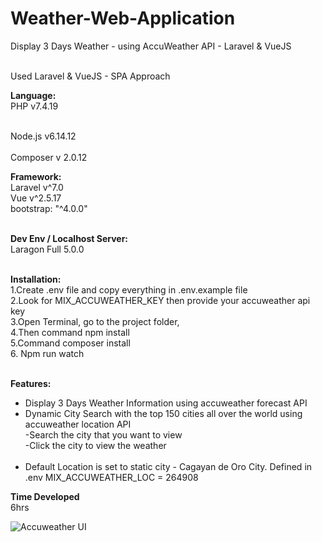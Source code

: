 # Weather-Web-Application
Display 3 Days Weather - using AccuWeather API - Laravel &amp; VueJS<br /><br />

Used Laravel & VueJS - SPA Approach

**Language:**<br />
PHP v7.4.19<br /><br />

Node.js v6.14.12<br /><br />
Composer v 2.0.12<br />

**Framework:**<br />
Laravel v^7.0<br />
Vue v^2.5.17<br />
bootstrap: "^4.0.0"<br /><br />
		
**Dev Env / Localhost Server:**<br />
Laragon Full 5.0.0<br /><br />

**Installation:**<br />
1.Create .env file and copy everything in .env.example file<br />
2.Look for MIX_ACCUWEATHER_KEY then provide your accuweather api key<br />
3.Open Terminal, go to the project folder, <br />
4.Then command npm install<br />
5.Command composer install<br />
6. Npm run watch <br /><br />

**Features:**<br />
- Display 3 Days Weather Information using accuweather forecast API<br />
- Dynamic City Search with the top 150 cities all over the world using accuweather location API<br />
    -Search the city that you want to view<br />
    -Click the city to view the weather<br /><br />
- Default Location is set to static city - Cagayan de Oro City. Defined in .env MIX_ACCUWEATHER_LOC = 264908
    
**Time Developed**<br />
6hrs

![Accuweather UI](https://user-images.githubusercontent.com/22308587/184330521-d93eb6d3-eb76-4a4f-ac65-4d73d1268ff1.png)

